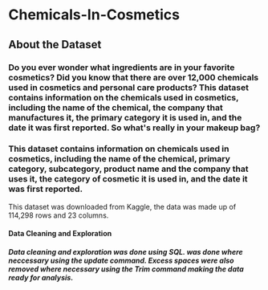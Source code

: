 # Chemicals-In-Cosmetics

## About the Dataset
### Do you ever wonder what ingredients are in your favorite cosmetics? Did you know that there are over 12,000 chemicals used in cosmetics and personal care products? This dataset contains information on the chemicals used in cosmetics, including the name of the chemical, the company that manufactures it, the primary category it is used in, and the date it was first reported. So what's really in your makeup bag? 


### This dataset contains information on chemicals used in cosmetics, including the name of the chemical,  primary category, subcategory, product name and the company that uses it, the category of cosmetic it is used in, and the date it was first reported.
This dataset was downloaded from Kaggle, the data was made up of 114,298 rows and 23 columns.

#### Data Cleaning and Exploration 
##### Data cleaning and exploration was done using SQL. was done where neccessary using the update command. Excess spaces were also removed where necessary using the Trim command making the data ready for analysis.




